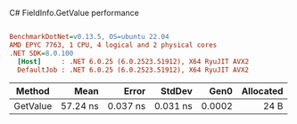 C# FieldInfo.GetValue performance
``` ini

BenchmarkDotNet=v0.13.5, OS=ubuntu 22.04
AMD EPYC 7763, 1 CPU, 4 logical and 2 physical cores
.NET SDK=8.0.100
  [Host]     : .NET 6.0.25 (6.0.2523.51912), X64 RyuJIT AVX2
  DefaultJob : .NET 6.0.25 (6.0.2523.51912), X64 RyuJIT AVX2


```
|   Method |     Mean |    Error |   StdDev |   Gen0 | Allocated |
|--------- |---------:|---------:|---------:|-------:|----------:|
| GetValue | 57.24 ns | 0.037 ns | 0.031 ns | 0.0002 |      24 B |
